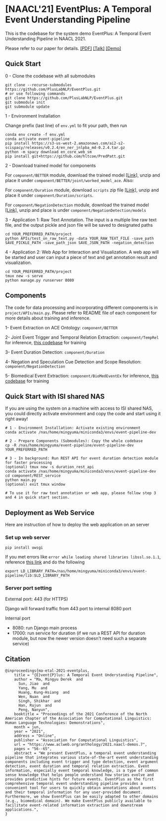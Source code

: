 # [NAACL'21] EventPlus: A Temporal Event Understanding Pipeline

This is the codebase for the system demo EventPlus: A Temporal Event Understanding Pipeline in NAACL 2021.

Please refer to our paper for details. [[PDF]](https://www.aclweb.org/anthology/2021.naacl-demos.7.pdf) [[Talk]](https://youtu.be/KPXpKeVIuag) [[Demo]](https://kairos-event.isi.edu/)

## Quick Start

0 - Clone the codebase with all submodules

```
git clone --recurse-submodules https://github.com/PlusLabNLP/EventPlus.git
# or use following commands
git clone https://github.com/PlusLabNLP/EventPlus.git
git submodule init
git submodule update
```

1 - Environment Installation

Change prefix (last line) of `env.yml` to fit your path, then run

```
conda env create -f env.yml
conda activate event-pipeline
pip install https://s3-us-west-2.amazonaws.com/ai2-s2-scispacy/releases/v0.2.4/en_ner_jnlpba_md-0.2.4.tar.gz
python -m spacy download en_core_web_sm
pip install git+https://github.com/hltcoe/PredPatt.git
```

2 - Download trained model for components

For `component/BETTER` module, download the trained model [[Link]](https://drive.google.com/file/d/19_W6azeG5KRQxLDICswqwIFX0QOjxh_L/view?usp=sharing), unzip and place it under `component/BETTER/joint/worked_model_ace`. Also:

For `component/Duration` module, download `scripts` zip file [[Link]](https://drive.google.com/file/d/1s1uLcQjjFdfcto3BZ3aRi8pPzLf9KELe/view?usp=sharing), unzip and place it under `component/Duration/scripts`.

For `component/NegationDetection` module, download the trained model [[Link]](https://drive.google.com/file/d/1FLAHrWy3eF23Kb7Ql4k_f1a5lCQ5m1L0/view?usp=sharing), unzip and place is under `component/NegationDetection/models`

3 - Application 1: Raw Text Annotation. The input is a multiple line raw text file, and the output pickle and json file will be saved to designated paths
```
cd YOUR_PREFERRED_PATH/project
python APIs/test_on_raw_text.py -data YOUR_RAW_TEXT_FILE -save_path SAVE_PICKLE_PATH -save_path_json SAVE_JSON_PATH -negation_detection
```

4 - Application 2: Web App for Interaction and Visualization. A web app will be started and user can input a piece of text and get annotation result and visualization.
```
cd YOUR_PREFERRED_PATH/project
tmux new -s serve
python manage.py runserver 8080
```

## Components

The code for data processing and incorporating different components is in `project/APIs/main.py`. Please refer to README file of each component for more details about training and inference.

1- Event Extraction on ACE Ontology: `component/BETTER`
 
2- Joint Event Trigger and Temporal Relation Extraction: `component/TempRel` for inference, [this codebase](https://github.com/rujunhan/EMNLP-2019) for training

3- Event Duration Detection: `component/Duration`

4- Negation and Speculation Cue Detection and Scope Resolution: `component/NegationDetection`

5- Biomedical Event Extraction: `component/BioMedEventEx` for inference, [this codebase](https://github.com/PlusLabNLP/GEANet-BioMed-Event-Extraction) for training

## Quick Start with ISI shared NAS

If you are using the system on a machine with access to ISI shared NAS, you could directly activate environment and copy the code and start using it right away!

```
# 1 - Environment Installation: Activate existing environment
conda activate /nas/home/mingyuma/miniconda3/envs/event-pipeline-dev

# 2 - Prepare Components (Submodules): Copy the whole codebase
cp -R /nas/home/mingyuma/event-pipeline/event-pipeline-dev YOUR_PREFERRED_PATH

# 3 - In background: Run REST API for event duration detection module for faster processing
(optional) tmux new -s duration_rest_api
conda activate /nas/home/mingyuma/miniconda3/envs/event-pipeline-dev
cd component/REST_service
python main.py
(optional) exit tmux window

# To use it for raw text annotation or web app, please follow step 3 and 4 in quick start section.
```

## Deployment as Web Service

Here are instruction of how to deploy the web application on an server

### Set up web server

```
pip install uwsgi
```

If you met errors like `error while loading shared libraries libssl.so.1.1`, reference [this link](https://www.bswen.com/2018/11/others-Openssl-version-cause-error-when-loading-shared-libraries-libssl.so.1.1.html) and do the following

```
export LD_LIBRARY_PATH=/nas/home/mingyuma/miniconda3/envs/event-pipeline/lib:$LD_LIBRARY_PATH
```

### Server port setting

External port: 443 (for HTTPS)

Django will forward traffic from 443 port to internal 8080 port

Internal port
* 8080: run Django main process
* 17000: run service for duration (if we run a REST API for duration module, but now the newer version doesn't need such a separate service)

## Citation

```
@inproceedings{ma-etal-2021-eventplus,
    title = "{E}vent{P}lus: A Temporal Event Understanding Pipeline",
    author = "Ma, Mingyu Derek  and
      Sun, Jiao  and
      Yang, Mu  and
      Huang, Kung-Hsiang  and
      Wen, Nuan  and
      Singh, Shikhar  and
      Han, Rujun  and
      Peng, Nanyun",
    booktitle = "Proceedings of the 2021 Conference of the North American Chapter of the Association for Computational Linguistics: Human Language Technologies: Demonstrations",
    month = jun,
    year = "2021",
    address = "Online",
    publisher = "Association for Computational Linguistics",
    url = "https://www.aclweb.org/anthology/2021.naacl-demos.7",
    pages = "56--65",
    abstract = "We present EventPlus, a temporal event understanding pipeline that integrates various state-of-the-art event understanding components including event trigger and type detection, event argument detection, event duration and temporal relation extraction. Event information, especially event temporal knowledge, is a type of common sense knowledge that helps people understand how stories evolve and provides predictive hints for future events. EventPlus as the first comprehensive temporal event understanding pipeline provides a convenient tool for users to quickly obtain annotations about events and their temporal information for any user-provided document. Furthermore, we show EventPlus can be easily adapted to other domains (e.g., biomedical domain). We make EventPlus publicly available to facilitate event-related information extraction and downstream applications.",
}
```
